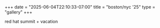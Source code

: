 +++
date = "2025-06-04T22:10:33-07:00"
title = "boston/nyc '25"
type = "gallery"
+++

red hat summit + vacation

